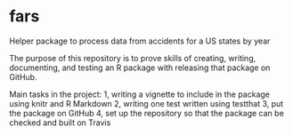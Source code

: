 # fars
Helper package to process data from accidents for a US states by year

The purpose of this repository is to prove skills of creating, writing, 
documenting, and testing an R package with releasing that package on GitHub. 

Main tasks in the project:
1, writing a vignette to include in the package using knitr and R Markdown
2, writing  one test written using testthat
3, put the package on GitHub
4, set up the repository so that the package can be checked and built on Travis
